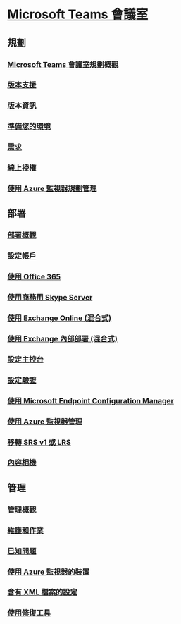 # [Microsoft Teams 會議室](index.md)
## 規劃
### [Microsoft Teams 會議室規劃概觀](rooms-plan.md)
### [版本支援](rooms-lifecycle-support.md)
### [版本資訊](rooms-release-note.md)
### [準備您的環境](rooms-prep.md)
### [需求](requirements.md)
### [線上授權](rooms-licensing.md)
### [使用 Azure 監視器規劃管理](azure-monitor-plan.md)

## 部署
### [部署概觀](rooms-deploy.md)
### [設定帳戶](rooms-configure-accounts.md)
### [使用 Office 365](with-office-365.md)
### [使用商務用 Skype Server](with-skype-for-business-server-2015.md)
### [使用 Exchange Online (混合式)](with-exchange-online.md)
### [使用 Exchange 內部部署 (混合式)](with-exchange-on-premises.md)
### [設定主控台](console.md)
### [設定驗證](rooms-authentication.md)
### [使用 Microsoft Endpoint Configuration Manager](rooms-scale.md)
### [使用 Azure 監視器管理](azure-monitor-deploy.md)
### [移轉 SRS v1 或 LRS](lrs-migration.md)
### [內容相機](content-camera.md)

## 管理
### [管理概觀](rooms-manage.md)
### [維護和作業](rooms-operations.md)
### [已知問題](known-issues.md)
### [使用 Azure 監視器的裝置](azure-monitor-manage.md)
### [含有 XML 檔案的設定](xml-config-file.md)
### [使用修復工具](recovery-tool.md)

